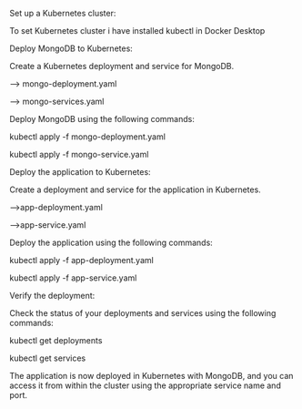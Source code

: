 Set up a Kubernetes cluster:

To set Kubernetes cluster i have installed kubectl in Docker Desktop


Deploy MongoDB to Kubernetes:

Create a Kubernetes deployment and service for MongoDB.

--> mongo-deployment.yaml

--> mongo-services.yaml


Deploy MongoDB using the following commands:

kubectl apply -f mongo-deployment.yaml

kubectl apply -f mongo-service.yaml


Deploy the application to Kubernetes:

Create a deployment and service for the application in Kubernetes.

-->app-deployment.yaml

-->app-service.yaml


Deploy the application using the following commands:

kubectl apply -f app-deployment.yaml

kubectl apply -f app-service.yaml


Verify the deployment:

Check the status of your deployments and services using the following commands:

kubectl get deployments

kubectl get services

The application is now deployed in Kubernetes with MongoDB, and you can access it from within the cluster using the appropriate service name and port.


